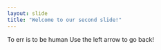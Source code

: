 ```yaml
---
layout: slide
title: "Welcome to our second slide!"
---
```

To err is to be human
Use the left arrow to go back!